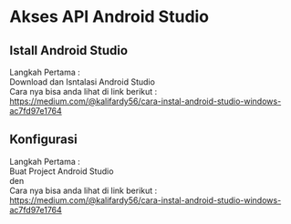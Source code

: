 <h1>Akses API Android Studio</h1>
<h2>Istall Android Studio</h2>
<p>Langkah Pertama  : <br>
Download dan Isntalasi Android Studio <br>
Cara nya bisa anda lihat di link berikut :<br>
<a href= "https://medium.com/@kalifardy56/cara-instal-android-studio-windows-ac7fd97e1764">https://medium.com/@kalifardy56/cara-instal-android-studio-windows-ac7fd97e1764</a>
</p>


<h2>Konfigurasi</h2>
<p>Langkah Pertama  : <br>
Buat Project Android Studio <br>
den <br>
Cara nya bisa anda lihat di link berikut :<br>
<a href= "https://medium.com/@kalifardy56/cara-instal-android-studio-windows-ac7fd97e1764">https://medium.com/@kalifardy56/cara-instal-android-studio-windows-ac7fd97e1764</a>
</p>

